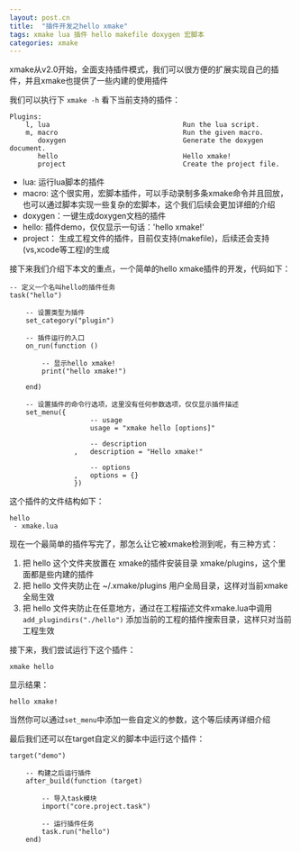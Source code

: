 ```yaml
---
layout: post.cn
title:  "插件开发之hello xmake"
tags: xmake lua 插件 hello makefile doxygen 宏脚本
categories: xmake
---
```


xmake从v2.0开始，全面支持插件模式，我们可以很方便的扩展实现自己的插件，并且xmake也提供了一些内建的使用插件

我们可以执行下 `xmake -h` 看下当前支持的插件：

    Plugins: 
        l, lua                                 Run the lua script.
        m, macro                               Run the given macro.
           doxygen                             Generate the doxygen document.
           hello                               Hello xmake!
           project                             Create the project file.

* lua: 运行lua脚本的插件
* macro: 这个很实用，宏脚本插件，可以手动录制多条xmake命令并且回放，也可以通过脚本实现一些复杂的宏脚本，这个我们后续会更加详细的介绍
* doxygen：一键生成doxygen文档的插件
* hello: 插件demo，仅仅显示一句话：'hello xmake!'
* project： 生成工程文件的插件，目前仅支持(makefile)，后续还会支持(vs,xcode等工程)的生成



接下来我们介绍下本文的重点，一个简单的hello xmake插件的开发，代码如下：

    -- 定义一个名叫hello的插件任务
    task("hello")

        -- 设置类型为插件
        set_category("plugin")

        -- 插件运行的入口
        on_run(function ()

            -- 显示hello xmake!
            print("hello xmake!")

        end)

        -- 设置插件的命令行选项，这里没有任何参数选项，仅仅显示插件描述
        set_menu({
                        -- usage
                        usage = "xmake hello [options]"

                        -- description
                    ,   description = "Hello xmake!"

                        -- options
                    ,   options = {}
                    }) 

这个插件的文件结构如下：

    hello
     - xmake.lua


现在一个最简单的插件写完了，那怎么让它被xmake检测到呢，有三种方式：

1. 把 hello 这个文件夹放置在 xmake的插件安装目录 xmake/plugins，这个里面都是些内建的插件
2. 把 hello 文件夹防止在 ~/.xmake/plugins 用户全局目录，这样对当前xmake 全局生效
3. 把 hello 文件夹防止在任意地方，通过在工程描述文件xmake.lua中调用`add_plugindirs("./hello")` 添加当前的工程的插件搜索目录，这样只对当前工程生效

接下来，我们尝试运行下这个插件：

    xmake hello

显示结果：

    hello xmake!

当然你可以通过`set_menu`中添加一些自定义的参数，这个等后续再详细介绍

最后我们还可以在target自定义的脚本中运行这个插件：

    target("demo")
        
        -- 构建之后运行插件
        after_build(function (target)
      
            -- 导入task模块
            import("core.project.task")

            -- 运行插件任务
            task.run("hello")
        end)
